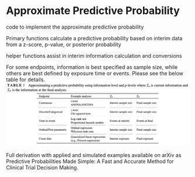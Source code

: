 # Approximate Predictive Probability

code to implement the approximate predictive probability

Primary functions calculate a predictive probability based on interim data from a z-score, p-value, or posterior probability

helper functions assist in interim information calculation and conversions

For some endpoints, information is best specified as sample size, while others are best defined by exposure time or events. Please see the below table for details.
![information table](https://github.com/BerryConsultants/approximatePredictiveProbability/blob/main/info.png)

Full derivation with applied and simulated examples available on arXiv as Predictive Probabilities Made Simple: A Fast and Accurate Method for Clinical Trial Decision Making.

